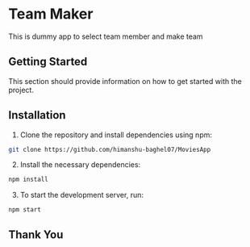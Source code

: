 # Team Maker

This is dummy app to select team member and make team

## Getting Started


This section should provide information on how to get started with the project.

## Installation

1. Clone the repository and install dependencies using npm:

```sh
git clone https://github.com/himanshu-baghel07/MoviesApp

```
2. Install the necessary dependencies:

```sh
npm install

```
3. To start the development server, run:

```
npm start
```

## Thank You
